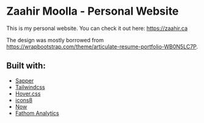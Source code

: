 # Zaahir Moolla - Personal Website

This is my personal website. You can check it out here: https://zaahir.ca

The design was mostly borrowed from https://wrapbootstrap.com/theme/articulate-resume-portfolio-WB0N5LC7P.

## Built with:
  - [Sapper](https://sapper.svelte.dev/)
  - [Tailwindcss](https://tailwindcss.com)
  - [Hover.css](https://ianlunn.github.io/Hover/)
  - [icons8](https://icons8.com)
  - [Now](https://zeit.co/home)
  - [Fathom Analytics](https://usefathom.com/)
